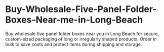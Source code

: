 # Buy-Wholesale-Five-Panel-Folder-Boxes-Near-me-in-Long-Beach
Buy wholesale five panel folder boxes near you in Long Beach for secure, custom-sized packaging of long or irregularly shaped products. Order in bulk to save costs and protect items during shipping and storage.

